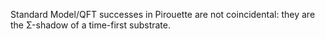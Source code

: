 Standard Model/QFT successes in Pirouette are not coincidental: they are the Σ-shadow of a time-first substrate.